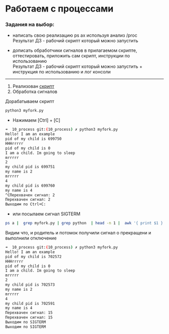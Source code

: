 # Работаем с процессами

### Задания на выбор:
*    написать свою реализацию ps ax используя анализ /proc  
     Результат ДЗ - рабочий скрипт который можно запустить

    
* дописать обработчики сигналов в прилагаемом скрипте, оттестировать, приложить сам скрипт, инструкции по использованию   
    Результат ДЗ - рабочий скрипт который можно запустить + инструкция по использованию и лог консоли


---

1. Реализован  [скрипт](ps.sh)
2. Обработка сигналов

Дорабатываем скрипт 

```python
python3 myfork.py  
```

* Нажимаем [Ctrl] + [C]

```sh
➜  10_process git:(10_process) ✗ python3 myfork.py                                                                                                     19:22:21 11/09/22
Hello! I am an example
pid of my child is 699750
HHHrrrrr
pid of my child is 0
I am a child. Im going to sleep
mrrrrr
2
my child pid is 699751
my name is 2
mrrrrr
4
my child pid is 699760
my name is 4
^CПерехвачен сигнал: 2
Перехвачен сигнал: 2
Выходим по Ctrl+C:
```

* или посылаем сигнал SIGTERM
```sh
ps a |  grep myfork.py | grep python  | head -n 1 |  awk '{ print $1 }' | xargs kill -s SIGTERM 
```
Видим что, и родитель и потомок получили сигнал о прекращени и  выполнили отключение

```sh
➜  10_process git:(10_process) ✗ python3 myfork.py                                                                                                     19:25:26 11/09/22
Hello! I am an example
pid of my child is 702572
HHHrrrrr
pid of my child is 0
I am a child. Im going to sleep
mrrrrr
2
my child pid is 702573
my name is 2
mrrrrr
4
my child pid is 702591
my name is 4
Перехвачен сигнал: 15
Перехвачен сигнал: 15
Выходим по SIGTERM
Выходим по SIGTERM
```